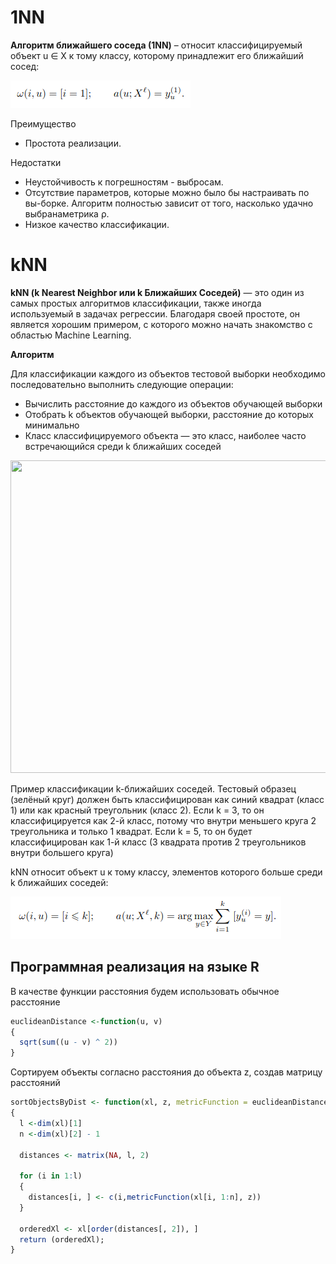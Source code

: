# 1NN

<b>Алгоритм ближайшего соседа (1NN)</b> – относит классифицируемый объект u ∈ X к тому классу, которому принадлежит его ближайший сосед:

![1NN](1nn.png)

Преимущество
- Простота реализации.

Недостатки
- Неустойчивость к погрешностям - выбросам.
- Отсутствие параметров, которые можно было бы настраивать по вы-борке. Алгоритм полностью зависит от того, насколько удачно выбранаметрика ρ.
- Низкое качество классификации.

# kNN

<b>kNN (k Nearest Neighbor или k Ближайших Соседей)</b> — это один из самых простых алгоритмов классификации, также иногда используемый в задачах регрессии. Благодаря своей простоте, он является хорошим примером, с которого можно начать знакомство с областью Machine Learning.

<b>Алгоритм</b>

Для классификации каждого из объектов тестовой выборки необходимо последовательно выполнить следующие операции:

<ul>
  <li>Вычислить расстояние до каждого из объектов обучающей выборки</li>
  <li>Отобрать k объектов обучающей выборки, расстояние до которых минимально</li>
  <li>Класс классифицируемого объекта — это класс, наиболее часто встречающийся среди k ближайших соседей</li>
</ul>

 <img src="https://cdn.analyticsvidhya.com/wp-content/uploads/2018/03/knn3.png" width="550" height="500"> 
 
<p>Пример классификации k-ближайших соседей. Тестовый образец (зелёный круг) должен быть классифицирован как синий квадрат (класс 1) или как красный треугольник (класс 2). Если k = 3, то он классифицируется как 2-й класс, потому что внутри меньшего круга 2 треугольника и только 1 квадрат. Если k = 5, то он будет классифицирован как 1-й класс (3 квадрата против 2 треугольников внутри большего круга)</p>

kNN относит объект u к тому классу, элементов которого больше среди k ближайших соседей:

![kNN](kNN.png)

<h2> Программная реализация на языке R </h2>

В качестве функции расстояния будем использовать обычное расстояние

```R
euclideanDistance <-function(u, v) 
{
  sqrt(sum((u - v) ^ 2))
}
```

Сортируем объекты согласно расстояния до объекта z, создав матрицу расстояний

```R
sortObjectsByDist <- function(xl, z, metricFunction = euclideanDistance)
{
  l <-dim(xl)[1]
  n <-dim(xl)[2] - 1
  
  distances <- matrix(NA, l, 2)
  
  for (i in 1:l) 
  {
    distances[i, ] <- c(i,metricFunction(xl[i, 1:n], z))
  }
  
  orderedXl <- xl[order(distances[, 2]), ]
  return (orderedXl);
}
```
